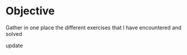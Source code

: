 # Objective

Gather in one place the different exercises that I have encountered and solved

update
